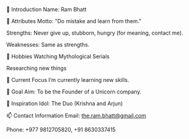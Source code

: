 <!--- Hello Everyone! Welcome to the world of Ram Bhatt. --->
👋 Introduction
Name: Ram Bhatt

🌟 Attributes
Motto: "Do mistake and learn from them."

Strengths: Never give up, stubborn, hungry (for meaning, contact me).

Weaknesses: Same as strengths.

👀 Hobbies
Watching Mythological Serials

Researching new things

🌱 Current Focus
I’m currently learning new skills.

🎯 Goal
Aim: To be the Founder of a Unicorn company.

👤 Inspiration
Idol: The Duo (Krishna and Arjun)

📫 Contact Information
Email: the.ram.bhatt@gmail.com

Phone: +977 9812705820, +91 8630337415
